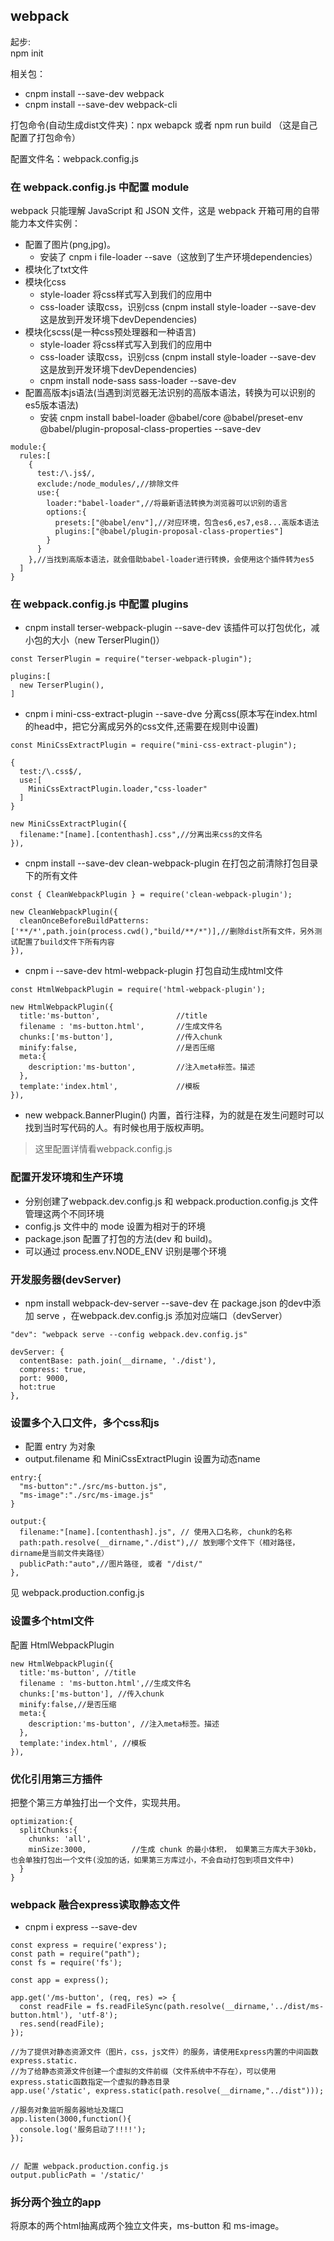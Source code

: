 ## webpack

起步:  
npm init  

相关包： 
* cnpm install --save-dev webpack
* cnpm install --save-dev webpack-cli

打包命令(自动生成dist文件夹)：npx webapck 或者 npm run build （这是自己配置了打包命令）

配置文件名：webpack.config.js  

### 在 webpack.config.js 中配置 module
webpack 只能理解 JavaScript 和 JSON 文件，这是 webpack 开箱可用的自带能力本文件实例：
* 配置了图片(png,jpg)。
  * 安装了 cnpm i file-loader --save（这放到了生产环境dependencies）
* 模块化了txt文件
* 模块化css
  * style-loader 将css样式写入到我们的应用中
  * css-loader 读取css，识别css   (cnpm install style-loader --save-dev 这是放到开发环境下devDependencies)
* 模块化scss(是一种css预处理器和一种语言)
  * style-loader 将css样式写入到我们的应用中
  * css-loader 读取css，识别css   (cnpm install style-loader --save-dev 这是放到开发环境下devDependencies)
  * cnpm install node-sass  sass-loader --save-dev
* 配置高版本js语法(当遇到浏览器无法识别的高版本语法，转换为可以识别的es5版本语法)
  * 安装 cnpm install babel-loader @babel/core @babel/preset-env @babel/plugin-proposal-class-properties --save-dev
```
module:{
  rules:[
    {
      test:/\.js$/,
      exclude:/node_modules/,//排除文件
      use:{
        loader:"babel-loader",//将最新语法转换为浏览器可以识别的语言
        options:{
          presets:["@babel/env"],//对应环境，包含es6,es7,es8...高版本语法
          plugins:["@babel/plugin-proposal-class-properties"]
        }
      }
    },//当找到高版本语法，就会借助babel-loader进行转换，会使用这个插件转为es5
  ]
}
```
### 在 webpack.config.js 中配置 plugins
* cnpm install terser-webpack-plugin --save-dev 该插件可以打包优化，减小包的大小（new TerserPlugin()）
```
const TerserPlugin = require("terser-webpack-plugin");

plugins:[
  new TerserPlugin(),
]
```
* cnpm i mini-css-extract-plugin --save-dve 分离css(原本写在index.html 的head中，把它分离成另外的css文件,还需要在规则中设置)
```
const MiniCssExtractPlugin = require("mini-css-extract-plugin");

{
  test:/\.css$/,
  use:[
    MiniCssExtractPlugin.loader,"css-loader"
  ]
}

new MiniCssExtractPlugin({
  filename:"[name].[contenthash].css",//分离出来css的文件名
}),
```
* cnpm install --save-dev clean-webpack-plugin 在打包之前清除打包目录下的所有文件
```
const { CleanWebpackPlugin } = require('clean-webpack-plugin');

new CleanWebpackPlugin({
  cleanOnceBeforeBuildPatterns: ['**/*',path.join(process.cwd(),"build/**/*")],//删除dist所有文件，另外测试配置了build文件下所有内容
}),
```
* cnpm i --save-dev html-webpack-plugin 打包自动生成html文件
```
const HtmlWebpackPlugin = require('html-webpack-plugin');

new HtmlWebpackPlugin({
  title:'ms-button',                 //title
  filename : 'ms-button.html',       //生成文件名
  chunks:['ms-button'],              //传入chunk
  minify:false,                      //是否压缩
  meta:{
    description:'ms-button',         //注入meta标签。描述
  },
  template:'index.html',             //模板
}),
```
* new webpack.BannerPlugin()  内置，首行注释，为的就是在发生问题时可以找到当时写代码的人。有时候也用于版权声明。

> 这里配置详情看webpack.config.js

### 配置开发环境和生产环境
* 分别创建了webpack.dev.config.js 和 webpack.production.config.js 文件管理这两个不同环境
* config.js 文件中的 mode 设置为相对于的环境
* package.json 配置了打包的方法(dev 和 build)。
* 可以通过 process.env.NODE_ENV 识别是哪个环境

### 开发服务器(devServer)
* npm install webpack-dev-server --save-dev
在 package.json 的dev中添加 serve ，在webpack.dev.config.js 添加对应端口（devServer）
```
"dev": "webpack serve --config webpack.dev.config.js"

devServer: {
  contentBase: path.join(__dirname, './dist'),
  compress: true,
  port: 9000,
  hot:true
},
```
### 设置多个入口文件，多个css和js
* 配置 entry 为对象
* output.filename 和 MiniCssExtractPlugin 设置为动态name
```
entry:{
  "ms-button":"./src/ms-button.js",
  "ms-image":"./src/ms-image.js"
}

output:{
  filename:"[name].[contenthash].js", // 使用入口名称, chunk的名称
  path:path.resolve(__dirname,"./dist"),// 放到哪个文件下（相对路径，dirname是当前文件夹路径）
  publicPath:"auto",//图片路径, 或者 "/dist/"
},
```
见 webpack.production.config.js

### 设置多个html文件
配置 HtmlWebpackPlugin
```
new HtmlWebpackPlugin({
  title:'ms-button', //title
  filename : 'ms-button.html',//生成文件名
  chunks:['ms-button'], //传入chunk
  minify:false,//是否压缩
  meta:{
    description:'ms-button', //注入meta标签。描述
  },
  template:'index.html', //模板
}),
```

### 优化引用第三方插件
把整个第三方单独打出一个文件，实现共用。
```
optimization:{
  splitChunks:{
    chunks: 'all',
    minSize:3000,          //生成 chunk 的最小体积， 如果第三方库大于30kb，也会单独打包出一个文件(没加的话，如果第三方库过小，不会自动打包到项目文件中)
  }
}
```

### webpack 融合express读取静态文件
* cnpm i express --save-dev

```
const express = require('express');
const path = require("path");
const fs = require('fs');

const app = express();

app.get('/ms-button', (req, res) => {
  const readFile = fs.readFileSync(path.resolve(__dirname,'../dist/ms-button.html'), 'utf-8');
  res.send(readFile);
});

//为了提供对静态资源文件（图片，css，js文件）的服务，请使用Express内置的中间函数express.static.
//为了给静态资源文件创建一个虚拟的文件前缀（文件系统中不存在），可以使用express.static函数指定一个虚拟的静态目录
app.use('/static', express.static(path.resolve(__dirname,"../dist")));

//服务对象监听服务器地址及端口
app.listen(3000,function(){
  console.log('服务启动了!!!!');
});


// 配置 webpack.production.config.js
output.publicPath = '/static/'
```

### 拆分两个独立的app
将原本的两个html抽离成两个独立文件夹，ms-button 和 ms-image。

### 
